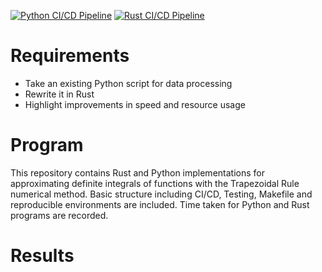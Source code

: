 [![Python CI/CD Pipeline](https://github.com/nogibjj/SiMinL_Week8Mini/actions/workflows/CIPython.yml/badge.svg)](https://github.com/nogibjj/SiMinL_Week8Mini/actions/workflows/CIPython.yml)
[![Rust CI/CD Pipeline](https://github.com/nogibjj/SiMinL_Week8Mini/actions/workflows/CI.yml/badge.svg)](https://github.com/nogibjj/SiMinL_Week8Mini/actions/workflows/CI.yml)

# Requirements 
- Take an existing Python script for data processing
- Rewrite it in Rust
- Highlight improvements in speed and resource usage

# Program
This repository contains Rust and Python implementations for approximating definite integrals of functions with the Trapezoidal Rule numerical method. Basic structure including CI/CD, Testing, Makefile and reproducible environments are included.
Time taken for Python and Rust programs are recorded.

# Results

